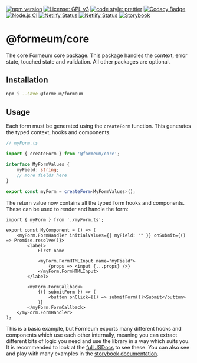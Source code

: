 [![npm version](https://badge.fury.io/js/@formeum%2Fcore.svg)](https://badge.fury.io/js/@formeum%2Fcore)
[![License: GPL v3](https://img.shields.io/badge/License-GPL%20v3-blue.svg)](https://www.gnu.org/licenses/gpl-3.0)
[![code style: prettier](https://img.shields.io/badge/code_style-prettier-ff69b4.svg?style=flat-square)](https://github.com/prettier/prettier)
[![Codacy Badge](https://app.codacy.com/project/badge/Grade/d70dc86c641140eda5ea1a04963bfe6c)](https://www.codacy.com/gh/samboylett/formeum/dashboard?utm_source=github.com&amp;utm_medium=referral&amp;utm_content=samboylett/formeum&amp;utm_campaign=Badge_Grade)
[![Node.js CI](https://github.com/samboylett/formeum/actions/workflows/node.js.yml/badge.svg)](https://github.com/samboylett/formeum/actions/workflows/node.js.yml)
[![Netlify Status](https://api.netlify.com/api/v1/badges/a5ddb138-1a5d-452d-aa94-a9e016849269/deploy-status)](https://app.netlify.com/sites/formeum/deploys)
[![Netlify Status](https://api.netlify.com/api/v1/badges/536a67ac-2e5e-444c-8e2b-ca19197d8e4f/deploy-status)](https://app.netlify.com/sites/formeum-storybook/deploys)
[![Storybook](https://img.shields.io/badge/-Storybook-FF4785?style=for-the-badge&logo=storybook&logoColor=white)](https://formeum-storybook.netlify.app/)

# @formeum/core

The core Formeum core package. This package handles the context, error state, touched state and validation. All other packages are optional.

## Installation

```sh
npm i --save @formeum/formeum
```

## Usage

Each form must be generated using the `createForm` function. This generates the typed context, hooks and components.

```ts
// myForm.ts

import { createForm } from '@formeum/core';

interface MyFormValues {
    myField: string;
    // more fields here
}

export const myForm = createForm<MyFormValues>();
```

The return value now contains all the typed form hooks and components. These can be used to render and handle the form:

```tsx
import { myForm } from './myForm.ts';

export const MyComponent = () => (
    <myForm.FormHandler initialValues={{ myField: "" }} onSubmit={() => Promise.resolve()}>
        <label>
            First name

            <myForm.FormHTMLInput name="myField">
                {props => <input {...props} />}
            </myForm.FormHTMLInput>
        </label>

        <myForm.FormCallback>
            {({ submitForm }) => (
                <button onClick={() => submitForm()}>Submit</button>
            )}
        </myForm.FormCallback>
    </myForm.FormHandler>
);
```

This is a basic example, but Formeum exports many different hooks and components which use each other internally, meaning you can extract different bits of logic you need and use the library in a way which suits you. It is recommended to look at the [full JSDocs](https://formeum.netlify.app/) to see these. You can also see and play with many examples in the [storybook documentation](https://formeum-storybook.netlify.app/).